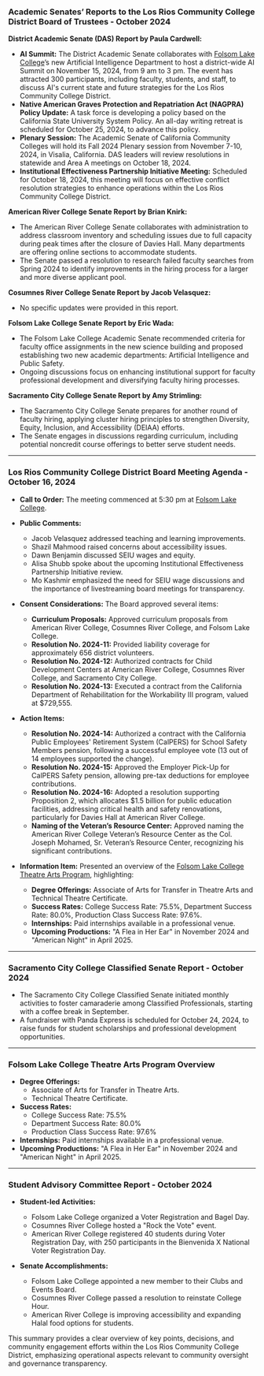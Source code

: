 ### Academic Senates’ Reports to the Los Rios Community College District Board of Trustees - October 2024

**District Academic Senate (DAS) Report by Paula Cardwell:**
- **AI Summit:** The District Academic Senate collaborates with [Folsom Lake College](https://www.flc.losrios.edu/)’s new Artificial Intelligence Department to host a district-wide AI Summit on November 15, 2024, from 9 am to 3 pm. The event has attracted 300 participants, including faculty, students, and staff, to discuss AI's current state and future strategies for the Los Rios Community College District.
- **Native American Graves Protection and Repatriation Act (NAGPRA) Policy Update:** A task force is developing a policy based on the California State University System Policy. An all-day writing retreat is scheduled for October 25, 2024, to advance this policy.
- **Plenary Session:** The Academic Senate of California Community Colleges will hold its Fall 2024 Plenary session from November 7-10, 2024, in Visalia, California. DAS leaders will review resolutions in statewide and Area A meetings on October 18, 2024.
- **Institutional Effectiveness Partnership Initiative Meeting:** Scheduled for October 18, 2024, this meeting will focus on effective conflict resolution strategies to enhance operations within the Los Rios Community College District.

**American River College Senate Report by Brian Knirk:**
- The American River College Senate collaborates with administration to address classroom inventory and scheduling issues due to full capacity during peak times after the closure of Davies Hall. Many departments are offering online sections to accommodate students.
- The Senate passed a resolution to research failed faculty searches from Spring 2024 to identify improvements in the hiring process for a larger and more diverse applicant pool.

**Cosumnes River College Senate Report by Jacob Velasquez:**
- No specific updates were provided in this report.

**Folsom Lake College Senate Report by Eric Wada:**
- The Folsom Lake College Academic Senate recommended criteria for faculty office assignments in the new science building and proposed establishing two new academic departments: Artificial Intelligence and Public Safety.
- Ongoing discussions focus on enhancing institutional support for faculty professional development and diversifying faculty hiring processes.

**Sacramento City College Senate Report by Amy Strimling:**
- The Sacramento City College Senate prepares for another round of faculty hiring, applying cluster hiring principles to strengthen Diversity, Equity, Inclusion, and Accessibility (DEIAA) efforts.
- The Senate engages in discussions regarding curriculum, including potential noncredit course offerings to better serve student needs.

---

### Los Rios Community College District Board Meeting Agenda - October 16, 2024

- **Call to Order:** The meeting commenced at 5:30 pm at [Folsom Lake College](https://www.flc.losrios.edu/).
- **Public Comments:** 
  - Jacob Velasquez addressed teaching and learning improvements.
  - Shazil Mahmood raised concerns about accessibility issues.
  - Dawn Benjamin discussed SEIU wages and equity.
  - Alisa Shubb spoke about the upcoming Institutional Effectiveness Partnership Initiative review.
  - Mo Kashmir emphasized the need for SEIU wage discussions and the importance of livestreaming board meetings for transparency.

- **Consent Considerations:** The Board approved several items:
  - **Curriculum Proposals:** Approved curriculum proposals from American River College, Cosumnes River College, and Folsom Lake College.
  - **Resolution No. 2024-11:** Provided liability coverage for approximately 656 district volunteers.
  - **Resolution No. 2024-12:** Authorized contracts for Child Development Centers at American River College, Cosumnes River College, and Sacramento City College.
  - **Resolution No. 2024-13:** Executed a contract from the California Department of Rehabilitation for the Workability III program, valued at $729,555.

- **Action Items:**
  - **Resolution No. 2024-14:** Authorized a contract with the California Public Employees' Retirement System (CalPERS) for School Safety Members pension, following a successful employee vote (13 out of 14 employees supported the change).
  - **Resolution No. 2024-15:** Approved the Employer Pick-Up for CalPERS Safety pension, allowing pre-tax deductions for employee contributions.
  - **Resolution No. 2024-16:** Adopted a resolution supporting Proposition 2, which allocates $1.5 billion for public education facilities, addressing critical health and safety renovations, particularly for Davies Hall at American River College.
  - **Naming of the Veteran’s Resource Center:** Approved naming the American River College Veteran’s Resource Center as the Col. Joseph Mohamed, Sr. Veteran’s Resource Center, recognizing his significant contributions.

- **Information Item:** Presented an overview of the [Folsom Lake College Theatre Arts Program](https://www.flc.losrios.edu/), highlighting:
  - **Degree Offerings:** Associate of Arts for Transfer in Theatre Arts and Technical Theatre Certificate.
  - **Success Rates:** College Success Rate: 75.5%, Department Success Rate: 80.0%, Production Class Success Rate: 97.6%.
  - **Internships:** Paid internships available in a professional venue.
  - **Upcoming Productions:** "A Flea in Her Ear" in November 2024 and "American Night" in April 2025.

---

### Sacramento City College Classified Senate Report - October 2024

- The Sacramento City College Classified Senate initiated monthly activities to foster camaraderie among Classified Professionals, starting with a coffee break in September.
- A fundraiser with Panda Express is scheduled for October 24, 2024, to raise funds for student scholarships and professional development opportunities.

---

### Folsom Lake College Theatre Arts Program Overview

- **Degree Offerings:**
  - Associate of Arts for Transfer in Theatre Arts.
  - Technical Theatre Certificate.
- **Success Rates:** 
  - College Success Rate: 75.5%
  - Department Success Rate: 80.0%
  - Production Class Success Rate: 97.6%
- **Internships:** Paid internships available in a professional venue.
- **Upcoming Productions:** "A Flea in Her Ear" in November 2024 and "American Night" in April 2025.

---

### Student Advisory Committee Report - October 2024

- **Student-led Activities:**
  - Folsom Lake College organized a Voter Registration and Bagel Day.
  - Cosumnes River College hosted a "Rock the Vote" event.
  - American River College registered 40 students during Voter Registration Day, with 250 participants in the Bienvenida X National Voter Registration Day.

- **Senate Accomplishments:**
  - Folsom Lake College appointed a new member to their Clubs and Events Board.
  - Cosumnes River College passed a resolution to reinstate College Hour.
  - American River College is improving accessibility and expanding Halal food options for students.

This summary provides a clear overview of key points, decisions, and community engagement efforts within the Los Rios Community College District, emphasizing operational aspects relevant to community oversight and governance transparency.
